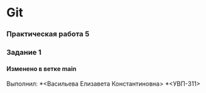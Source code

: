 # Git
### Практическая работа 5
### Задание 1
#### Изменено в ветке main

Выполнил:
*<Васильева Елизавета Константиновна>
*<УВП-311>